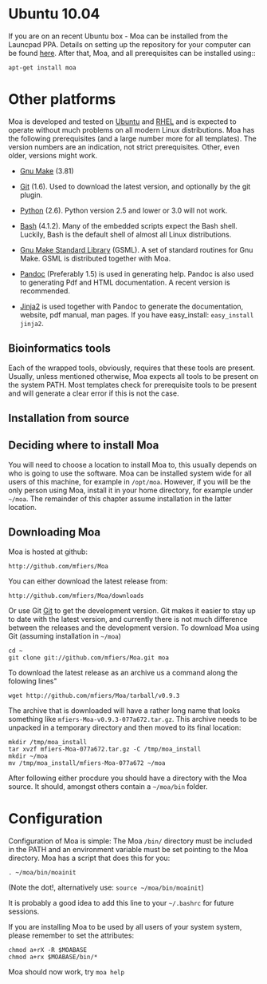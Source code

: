 # Ubuntu 10.04

If you are on an recent Ubuntu box - Moa can be installed from the
Launcpad PPA. Details on setting up the repository for your computer
can be found
[here](https://launchpad.net/~mfiers/+archive/moa-packages). After that, Moa, and all prerequisites can be installed using::

    apt-get install moa

# Other platforms

Moa is developed and tested on [Ubuntu](http://www.ubuntu.com) and
[RHEL](http://www.redhat.com) and is expected to operate without much
problems on all modern Linux distributions. Moa has the following
prerequisites (and a large number more for all templates).  The
version numbers are an indication, not strict prerequisites.  Other,
even older, versions might work.

* [Gnu Make](http://www.gnu.org/software/make/) (3.81)

* [Git](http://git-scm.com/) (1.6). Used to download the latest version,
  and optionally by the git plugin. 

* [Python](http://python.org) (2.6). Python version 2.5 and lower or
  3.0 will not work.

* [Bash](http://www.gnu.org/software/bash/) (4.1.2). Many of the
  embedded scripts expect the Bash shell. Luckily, Bash is the default
  shell of almost all Linux distributions.

* [Gnu Make Standard Library](http://sourceforge.net/gsml) (GSML). A
  set of standard routines for Gnu Make. GSML is distributed together
  with Moa.
 
* [Pandoc](http://johnmacfarlane.net/pandoc/) (Preferably 1.5) is used
  in generating help. Pandoc is also used to generating Pdf and HTML
  documentation. A recent version is recommended.

* [Jinja2](http://jinja.pocoo.org/2/) is used together with Pandoc to
  generate the documentation, website, pdf manual, man
  pages. If you have easy_install: `easy_install jinja2`.

## Bioinformatics tools

Each of the wrapped tools, obviously, requires that these tools are
present. Usually, unless mentioned otherwise, Moa expects all tools to
be present on the system PATH.  Most templates check for prerequisite
tools to be present and will generate a clear error if this is not the
case.

## Installation from source

## Deciding where to install Moa

You will need to choose a location to install Moa to, this usually
depends on who is going to use the software. Moa can be installed
system wide for all users of this machine, for example in
`/opt/moa`. However, if you will be the only person using Moa, install
it in your home directory, for example under `~/moa`. The remainder of
this chapter assume installation in the latter location.

## Downloading Moa

Moa is hosted at github:

    http://github.com/mfiers/Moa

You can either download the latest release from:

    http://github.com/mfiers/Moa/downloads

Or use Git [Git](http://git-scm.com/) to get the development
version. Git makes it easier to stay up to date with the latest
version, and currently there is not much difference between the releases and the development version. To download Moa using Git (assuming installation in
`~/moa`)

    cd ~
    git clone git://github.com/mfiers/Moa.git moa


To download the latest release as an archive us a command along the
folowing lines"
    
    wget http://github.com/mfiers/Moa/tarball/v0.9.3


The archive that is downloaded will have a rather long name that looks
something like `mfiers-Moa-v0.9.3-077a672.tar.gz`. This archive needs
to be unpacked in a temporary directory and then moved to its final
location:

    mkdir /tmp/moa_install
    tar xvzf mfiers-Moa-077a672.tar.gz -C /tmp/moa_install
    mkdir ~/moa
    mv /tmp/moa_install/mfiers-Moa-077a672 ~/moa

After following either procdure you should have a directory with the
Moa source. It should, amongst others contain a `~/moa/bin` folder.

# Configuration

Configuration of Moa is simple: The Moa `/bin/` directory must be
included in the PATH and an environment variable must be set pointing
to the Moa directory. Moa has a script that does this for you:

    . ~/moa/bin/moainit

(Note the dot!, alternatively use: `source ~/moa/bin/moainit`)

It is probably a good idea to add this line to your `~/.bashrc` for future sessions.

If you are installing Moa to be used by all users of your system
system, please remember to set the attributes:
    
    chmod a+rX -R $MOABASE
    chmod a+rx $MOABASE/bin/*

Moa should now work, try `moa help`
